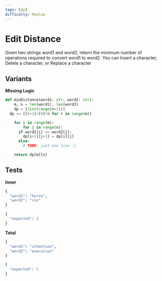 ```yaml
---
tags: [dp]
difficulty: Medium
---
```


# Edit Distance
Given two strings word1 and word2, return the minimum number of operations required to convert word1 to word2. You can Insert a character, Delete a character, or Replace a character

## Variants

**Missing Logic**
```python
def minDistance(word1: str, word2: str):
	m, n = len(word1), len(word2)
	dp = [list(range(n+1))]
  dp += [[r+1]+[0]*n for r in range(m)]

	for i in range(m):
		for j in range(n):
      if word1[i] == word2[j]:
        dp[i+1][j+1] = dp[i][j]
      else:
        # TODO: just one line :)

	return dp[m][n]
```

## Tests

**Inner**
```python
{
  "word1": "horse",
  "word2": "ros"
}
```

```python
{
  "expected": 3
}
```

**Total**
```python
{
  "word1": "intention",
  "word2": "execution"
}
```

```python
{
  "expected": 5
}
```
